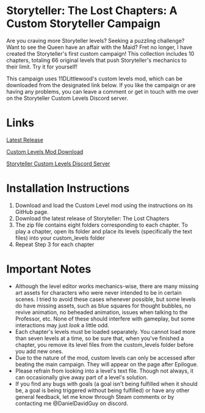 # Storyteller: The Lost Chapters: A Custom Storyteller Campaign
Are you craving more Storyteller levels?  Seeking a puzzling challenge?  Want to see the Queen have an affair with the Maid?  Fret no longer, I have created the Storyteller's first custom campaign!  This collection includes 10 chapters, totaling 66 original levels that push Storyteller's mechanics to their limit.  Try it for yourself!

This campaign uses 11DLittlewood's custom levels mod, which can be downloaded from the designated link below.  If you like the campaign or are having any problems, you can leave a comment or get in touch with me over on the Storyteller Custom Levels Discord server.

# Links
[Latest Release](https://github.com/DanielDavidGuy/storytellerthelostchapters/releases/tag/v2.0.0)
  
[Custom Levels Mod Download](https://github.com/plokmijnuhby/StorytellerCustomLevels)
  
[Storyteller Custom Levels Discord Server](https://discord.gg/38bQ46u2Wb)
  
# Installation Instructions
1. Download and load the Custom Level mod using the instructions on its GitHub page.
2. Download the latest release of Storyteller: The Lost Chapters
3. The zip file contains eight folders corresponding to each chapter.  To play a chapter, open its folder and place its levels (specifically the text files) into your custom_levels folder
4. Repeat Step 3 for each chapter

# Important Notes
- Although the level editor works mechanics-wise, there are many missing art assets for characters who were never intended to be in certain scenes.  I tried to avoid these cases whenever possible, but some levels do have missing assets, such as blue squares for thought bubbles, no revive animation, no beheaded animation, issues when talking to the Professor, etc.  None of these should interfere with gameplay, but some interactions may just _look_ a little odd.
- Each chapter's levels must be loaded separately.  You cannot load more than seven levels at a time, so be sure that, when you've finished a chapter, you remove its level files from the custom_levels folder before you add new ones.
- Due to the nature of the mod, custom levels can only be accessed after beating the main campaign.  They will appear on the page after Epilogue.
- Please refrain from looking into a level's text file.  Though not always, it can occasionally give away part of a level's solution.
- If you find any bugs with goals (a goal isn't being fulfilled when it should be, a goal is being triggered without being fulfilled) or have any other general feedback, let me know through Steam comments or by contacting me @DanielDavidGuy on discord.
